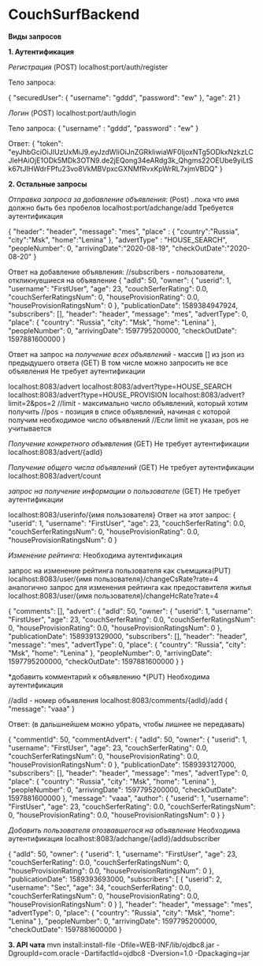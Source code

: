 # CouchSurfBackend

**Виды запросов**

**1. Аутентификация**

*Регистрация* (POST)
localhost:port/auth/register

Тело запроса: 

{
    "securedUser": {
        "username": "gddd",
        "password": "ew"
    },
    "age": 21
}

*Логин* (POST)
localhost:port/auth/login

Тело запроса:
{
	"username" : "gddd",
	"password" : "ew"
}

Ответ:
{
    "token": "eyJhbGciOiJIUzUxMiJ9.eyJzdWIiOiJnZGRkIiwiaWF0IjoxNTg5ODkxNzkzLCJleHAiOjE1ODk5MDk3OTN9.de2jEQong34eARdg3k_Qhgms22OEUbe9yiLtSk67tJIHWdrFPfu23vo8VkMBVpxcGXNMfRvxKpWrRL7xjmVBDQ"
}


**2. Остальные запросы**

*Отправка запроса за добавление объявления*: (Post)
..пока что имя должно быть без пробелов
localhost:port/adchange/add
Требуется аутентификация

{
"header": "header",
"message": "mes",
"place" : {
	"country":"Russia",
	"city":"Msk",
	"home":"Lenina"
},
 "advertType" : "HOUSE_SEARCH",
"peopleNumber": 0,
"arrivingDate":"2020-08-19",
"checkOutDate":"2020-08-20"
}


Ответ на добавление объявления:
//subscribers - пользователи, откликнувшиеся на объявление
{
    "adId": 50,
    "owner": {
        "userid": 1,
        "username": "FirstUser",
        "age": 23,
        "couchSerferRating": 0.0,
        "couchSerferRatingsNum": 0,
        "houseProvisionRating": 0.0,
        "houseProvisionRatingsNum": 0
    },
    "publicationDate": 1589384947924,
    "subscribers": [],
    "header": "header",
    "message": "mes",
    "advertType": 0,
    "place": {
        "country": "Russia",
        "city": "Msk",
        "home": "Lenina"
    },
    "peopleNumber": 0,
    "arrivingDate": 1597795200000,
    "checkOutDate": 1597881600000
}


Ответ на запрос на *получение всех объявлений* - массив [] из json из предыдушего ответа (GET)
В том числе можно запросить не все объявления
Не требует аутентификации

localhost:8083/advert
localhost:8083/advert?type=HOUSE_SEARCH
localhost:8083/advert?type=HOUSE_PROVISION
localhost:8083/advert?limit=2&pos=2
//limit - максимально число объявлений, который хотим получить
//pos - позиция в списе объявлений, начиная с которой получим необходимое число объявлений
//Если limit не указан, pos не учитывается 


*Получение конкретного объявления* (GET)
Не требует аутентификации
localhost:8083/advert/{adId}


*Получение общего числа объявлений* (GET)
Не требует аутентификации
localhost:8083/advert/count

*запрос на получение информации о пользователе* (GET)
Не требует аутентификации

localhost:8083/userinfo/{имя пользователя}
Ответ на этот запрос:
{
    "userid": 1,
    "username": "FirstUser",
    "age": 23,
    "couchSerferRating": 0.0,
    "couchSerferRatingsNum": 0,
    "houseProvisionRating": 0.0,
    "houseProvisionRatingsNum": 0
}


*Изменение рейтинга:*
Необходима аутентификация

запрос на изменение рейтинга пользователя как съемщика(PUT)
localhost:8083/user/{имя пользователя}/changeCsRate?rate=4
аналогично запрос для изменения рейтинга как предоставителя жилья
localhost:8083/user/{имя пользователя}/changeHcRate?rate=4

{
    "comments": [],
    "advert": {
        "adId": 50,
        "owner": {
            "userid": 1,
            "username": "FirstUser",
            "age": 23,
            "couchSerferRating": 0.0,
            "couchSerferRatingsNum": 0,
            "houseProvisionRating": 0.0,
            "houseProvisionRatingsNum": 0
        },
        "publicationDate": 1589391329000,
        "subscribers": [],
        "header": "header",
        "message": "mes",
        "advertType": 0,
        "place": {
            "country": "Russia",
            "city": "Msk",
            "home": "Lenina"
        },
        "peopleNumber": 0,
        "arrivingDate": 1597795200000,
        "checkOutDate": 1597881600000
    }
}


*добавить комментарий к объявлению *(PUT)
Необходима аутентификация

//adId - номер объявления
localhost:8083/comments/{adId}/add
{
	"message": "vaaa"
}

Ответ: (в дальшнейшем можно убрать, чтобы лишнее не передавать)

{
    "commentId": 50,
    "commentAdvert": {
        "adId": 50,
        "owner": {
            "userid": 1,
            "username": "FirstUser",
            "age": 23,
            "couchSerferRating": 0.0,
            "couchSerferRatingsNum": 0,
            "houseProvisionRating": 0.0,
            "houseProvisionRatingsNum": 0
        },
        "publicationDate": 1589393127000,
        "subscribers": [],
        "header": "header",
        "message": "mes",
        "advertType": 0,
        "place": {
            "country": "Russia",
            "city": "Msk",
            "home": "Lenina"
        },
        "peopleNumber": 0,
        "arrivingDate": 1597795200000,
        "checkOutDate": 1597881600000
    },
    "message": "vaaa",
    "author": {
        "userid": 1,
        "username": "FirstUser",
        "age": 23,
        "couchSerferRating": 0.0,
        "couchSerferRatingsNum": 0,
        "houseProvisionRating": 0.0,
        "houseProvisionRatingsNum": 0
    }
}




*Добавить пользователя отозвавшегося на объявление*
Необходима аутентификация
localhost:8083/adchange/{adId}/addsubscriber

{
    "adId": 50,
    "owner": {
        "userid": 1,
        "username": "FirstUser",
        "age": 23,
        "couchSerferRating": 0.0,
        "couchSerferRatingsNum": 0,
        "houseProvisionRating": 0.0,
        "houseProvisionRatingsNum": 0
    },
    "publicationDate": 1589393693000,
    "subscribers": [
        {
            "userid": 2,
            "username": "Sec",
            "age": 34,
            "couchSerferRating": 0.0,
            "couchSerferRatingsNum": 0,
            "houseProvisionRating": 0.0,
            "houseProvisionRatingsNum": 0
        }
    ],
    "header": "header",
    "message": "mes",
    "advertType": 0,
    "place": {
        "country": "Russia",
        "city": "Msk",
        "home": "Lenina"
    },
    "peopleNumber": 0,
    "arrivingDate": 1597795200000,
    "checkOutDate": 1597881600000
}

**3. API чата**
mvn install:install-file -Dfile=WEB-INF/lib/ojdbc8.jar -DgroupId=com.oracle -DartifactId=ojdbc8 -Dversion=1.0 -Dpackaging=jar